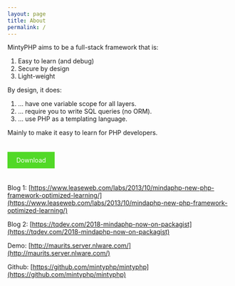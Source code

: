 ```yaml
---
layout: page
title: About
permalink: /
---
```


MintyPHP aims to be a full-stack framework that is:

1.  Easy to learn (and debug)
2.  Secure by design
3.  Light-weight

By design, it does:

1.  … have one variable scope for all layers.
2.  … require you to write SQL queries (no ORM).
3.  … use PHP as a templating language.

Mainly to make it easy to learn for PHP developers.

<br/>

<a href='/installation/' style="text-decoration: none; color: white; background-color: #51d927; padding: 10px 20px;">Download</a>

<br/>

Blog 1: [https://www.leaseweb.com/labs/2013/10/mindaphp-new-php-framework-optimized-learning/](https://www.leaseweb.com/labs/2013/10/mindaphp-new-php-framework-optimized-learning/)

Blog 2: [https://tqdev.com/2018-mindaphp-now-on-packagist](https://tqdev.com/2018-mindaphp-now-on-packagist)

Demo: [http://maurits.server.nlware.com/](http://maurits.server.nlware.com/)

Github: [https://github.com/mintyphp/mintyphp](https://github.com/mintyphp/mintyphp)